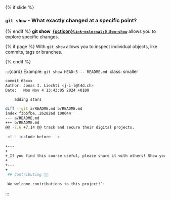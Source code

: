 {% if slide %}
###  `git show` - What exactly changed at a specific point?
{% endif %}
<strong style="color:black">git show &nbsp;[{octicon}`link-external;0.8em;show`](https://git-scm.com/docs/git-show)</strong> allows you to explore specific changes.


{% if page %}
With `git show` allows you to inspect individual objects, like commits, tags or branches.

{% endif %}

:::{card} Example: `git show HEAD~5 -- README.md`
:class: smaller
```bash
commit 65xxx
Author: Jonas I. Liechti <j-i-l@t4d.ch>
Date:   Mon Nov 4 13:43:05 2024 +0100

    adding stars

diff --git a/README.md b/README.md
index f3b5fbe..262826d 100644
--- a/README.md
+++ b/README.md
@@ -7,6 +7,14 @@ track and secure their digital projects.
 
 <!-- include-before -->
 
+---
+
+_If you find this course useful, please share it with others! Show your support by giving it a 🌟 using the ⭐-button at the top right of the page._
+
+---
+
 ## Contributing 🤝🎉
 
 We welcome contributions to this project!`:
 ```
:::



